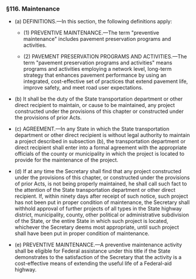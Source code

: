 ### §116. Maintenance
* (a) DEFINITIONS.—In this section, the following definitions apply:

  * (1) PREVENTIVE MAINTENANCE.—The term "preventive maintenance" includes pavement preservation programs and activities.

  * (2) PAVEMENT PRESERVATION PROGRAMS AND ACTIVITIES.—The term "pavement preservation programs and activities" means programs and activities employing a network level, long-term strategy that enhances pavement performance by using an integrated, cost-effective set of practices that extend pavement life, improve safety, and meet road user expectations.


* (b) It shall be the duty of the State transportation department or other direct recipient to maintain, or cause to be maintained, any project constructed under the provisions of this chapter or constructed under the provisions of prior Acts.

* (c) AGREEMENT.—In any State in which the State transportation department or other direct recipient is without legal authority to maintain a project described in subsection (b), the transportation department or direct recipient shall enter into a formal agreement with the appropriate officials of the county or municipality in which the project is located to provide for the maintenance of the project.

* (d) If at any time the Secretary shall find that any project constructed under the provisions of this chapter, or constructed under the provisions of prior Acts, is not being properly maintained, he shall call such fact to the attention of the State transportation department or other direct recipient. If, within ninety days after receipt of such notice, such project has not been put in proper condition of maintenance, the Secretary shall withhold approval of further projects of all types in the State highway district, municipality, county, other political or administrative subdivision of the State, or the entire State in which such project is located, whichever the Secretary deems most appropriate, until such project shall have been put in proper condition of maintenance.

* (e) PREVENTIVE MAINTENANCE.—A preventive maintenance activity shall be eligible for Federal assistance under this title if the State demonstrates to the satisfaction of the Secretary that the activity is a cost-effective means of extending the useful life of a Federal-aid highway.